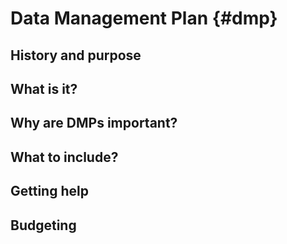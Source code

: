 # Data Management Plan {#dmp}

## History and purpose

## What is it?

## Why are DMPs important?

## What to include?

## Getting help

## Budgeting
